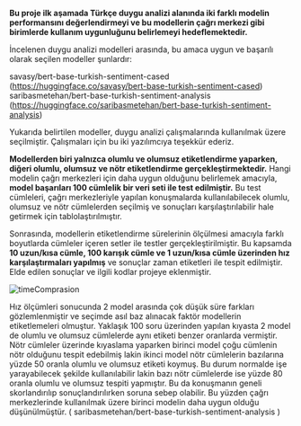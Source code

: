 **Bu proje ilk aşamada Türkçe duygu analizi alanında iki farklı modelin performansını değerlendirmeyi ve bu modellerin çağrı merkezi gibi birimlerde kullanım uygunluğunu belirlemeyi hedeflemektedir.**

İncelenen duygu analizi modelleri arasında, bu amaca uygun ve başarılı olarak seçilen modeller şunlardır:

savasy/bert-base-turkish-sentiment-cased (https://huggingface.co/savasy/bert-base-turkish-sentiment-cased)
saribasmetehan/bert-base-turkish-sentiment-analysis (https://huggingface.co/saribasmetehan/bert-base-turkish-sentiment-analysis)

Yukarıda belirtilen modeller, duygu analizi çalışmalarında kullanılmak üzere seçilmiştir. Çalışmaları için bu iki yazılımcıya teşekkür ederiz.

**Modellerden biri yalnızca olumlu ve olumsuz etiketlendirme yaparken, diğeri olumlu, olumsuz ve nötr etiketlendirme gerçekleştirmektedir.** Hangi modelin çağrı merkezleri için daha uygun olduğunu belirlemek amacıyla, **model başarıları 100 cümlelik bir veri seti ile test edilmiştir.** Bu test cümleleri, çağrı merkezleriyle yapılan konuşmalarda kullanılabilecek olumlu, olumsuz ve nötr cümlelerden seçilmiş ve sonuçları karşılaştırılabilir hale getirmek için  tablolaştırılmıştır.

Sonrasında, modellerin etiketlendirme sürelerinin ölçülmesi amacıyla farklı boyutlarda cümleler içeren setler ile testler gerçekleştirilmiştir. Bu kapsamda **10 uzun/kısa cümle, 100 karışık cümle ve 1 uzun/kısa cümle üzerinden hız karşılaştırmaları yapılmış** ve sonuçlar zaman etiketleri ile tespit edilmiştir. Elde edilen sonuçlar ve ilgili kodlar projeye eklenmiştir.


![timeComprasion](https://github.com/user-attachments/assets/f8b84847-d3cf-4d47-9c16-90c00f8da770)

Hız ölçümleri sonucunda 2 model arasında çok düşük süre farkları gözlemlenmiştir ve seçimde asıl baz alınacak faktör modellerin etiketlemeleri olmuştur. Yaklaşık 100 soru üzerinden yapılan kıyasta 2 model de olumlu ve olumsuz cümlelerde aynı etiketi benzer oranlarda vermiştir. Nötr cümleler üzerinde kıyaslama yaparken birinci model çoğu cümlenin nötr olduğunu tespit edebilmiş lakin ikinci model nötr cümlelerin bazılarına yüzde 50 oranla olumlu ve olumsuz etiketi koymuş. Bu durum normalde işe yarayabilecek şekilde kullanılabilir lakin bazı nötr cümlelerde ise yüzde 80 oranla olumlu ve olumsuz tespiti yapmıştır. Bu da konuşmanın geneli skorlandırılıp sonuçlandırılırken soruna sebep olabilir. Bu yüzden çağrı merkezlerinde kullanılmak üzere birinci modelin daha uygun olduğu düşünülmüştür.
( saribasmetehan/bert-base-turkish-sentiment-analysis )
